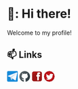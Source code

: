 
# 👋: Hi there!
Welcome to my profile!
              
## :mailbox: Links
<!-- [![name](link to image on GH)](link to your URL) -->
<!-- /assets/images/electrocat.png -->
[![Telegram](images/tg.png)](https://t.me/ivan100kg)
[![Github](images/gh.png)](https://ivan100kg.github.io/)
[![Facebook](images/fb.png)](https://facebook.com/profile.php?id=100007209557127)
[![Twitter](images/tw.png)](https://twitter.com/Ivan100kg)
